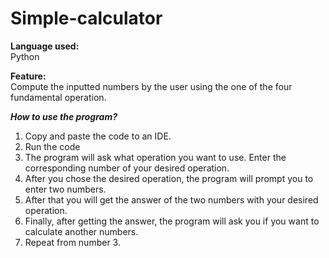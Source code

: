 # Simple-calculator
__Language used:__<br>
Python

__Feature:__<br>
Compute the inputted numbers by the user using the one of the four fundamental operation.

***How to use the program?***
1. Copy and paste the code to an IDE.
2. Run the code
3. The program will ask what operation you want to use. Enter the corresponding number of your desired operation.
4. After you chose the desired operation, the program will prompt you to enter two numbers.
5. After that you will get the answer of the two numbers with your desired operation.
6. Finally, after getting the answer, the program will ask you if you want to calculate another numbers.
7. Repeat from number 3.
